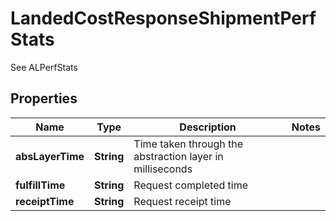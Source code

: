 

# LandedCostResponseShipmentPerfStats

See ALPerfStats

## Properties

| Name | Type | Description | Notes |
|------------ | ------------- | ------------- | -------------|
|**absLayerTime** | **String** | Time taken through the abstraction layer in milliseconds |  |
|**fulfillTime** | **String** | Request completed time |  |
|**receiptTime** | **String** | Request receipt time |  |



